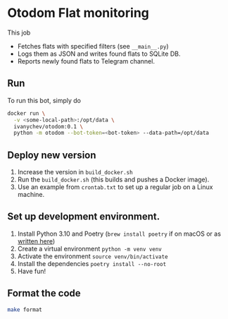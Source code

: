 
# Otodom Flat monitoring

This job

* Fetches flats with specified filters (see `__main__.py`)
* Logs them as JSON and writes found flats to SQLite DB.
* Reports newly found flats to Telegram channel.

## Run

To run this bot, simply do

```bash
docker run \
  -v <some-local-path>:/opt/data \
  ivanychev/otodom:0.1 \
  python -m otodom --bot-token=<bot-token> --data-path=/opt/data
```

## Deploy new version

1. Increase the version in `build_docker.sh`
2. Run the `build_docker.sh` (this builds and pushes a Docker image).
3. Use an example from `crontab.txt` to set up a regular job on a Linux machine.

## Set up development environment.

1. Install Python 3.10 and Poetry (`brew install poetry` if on macOS or as [written here](https://python-poetry.org/docs/#installation))
2. Create a virtual environment `python -m venv venv`
3. Activate the environment `source venv/bin/activate`
4. Install the dependencies `poetry install --no-root`
5. Have fun!

## Format the code

```bash
make format
```